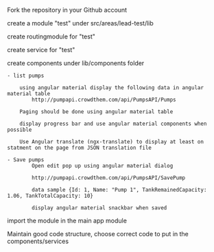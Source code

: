 Fork the repository in your Github account

create a module "test" under  src/areas/lead-test/lib

create routingmodule for "test"

create service for "test"

create components under lib/components folder

    - list pumps

        using angular material display the following data in angular material table 
            http://pumpapi.crowdthem.com/api/PumpsAPI/Pumps

        Paging should be done using angular material table

        display progress bar and use angular material components when possible

        Use Angular translate (ngx-translate) to display at least on statment on the page from JSON translation file

    - Save pumps
            Open edit pop up using angular material dialog

            http://pumpapi.crowdthem.com/api/PumpsAPI/SavePump

            data sample {Id: 1, Name: "Pump 1", TankRemainedCapacity: 1.06, TankTotalCapacity: 10}

            display angular material snackbar when saved

import the module in the main app module

Maintain good code structure, choose correct code to put in the components/services


